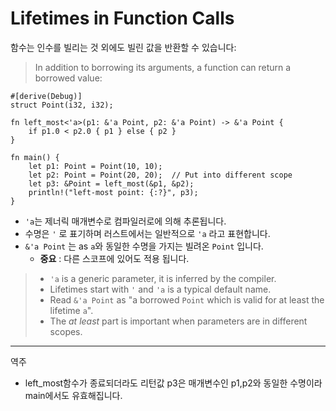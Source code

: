 # Lifetimes in Function Calls

함수는 인수를 빌리는 것 외에도 빌린 값을 반환할 수 있습니다:
> In addition to borrowing its arguments, a function can return a borrowed value:

```rust,editable
#[derive(Debug)]
struct Point(i32, i32);

fn left_most<'a>(p1: &'a Point, p2: &'a Point) -> &'a Point {
    if p1.0 < p2.0 { p1 } else { p2 }
}

fn main() {
    let p1: Point = Point(10, 10);
    let p2: Point = Point(20, 20);  // Put into different scope
    let p3: &Point = left_most(&p1, &p2);
    println!("left-most point: {:?}", p3);
}
```

* `'a`는 제너릭 매개변수로 컴파일러로에 의해 추론됩니다.
* 수명은 `'` 로 표기하며 러스트에서는 일반적으로 `'a` 라고 표현합니다.
* `&'a Point` 는 as  `a`와 동일한 수명을 가지는 빌려온 `Point` 입니다.
  * **중요** : 다른 스코프에 있어도 적용 됩니다.
> * `'a` is a generic parameter, it is inferred by the compiler.
> * Lifetimes start with `'` and `'a` is a typical default name.
> * Read `&'a Point` as "a borrowed `Point` which is valid for at least the lifetime `a`".
> * The _at least_ part is important when parameters are in different scopes.

--- 
역주
- left_most함수가 종료되더라도 리턴값 p3은 매개변수인 p1,p2와 동일한 수명이라 main에서도 유효해집니다. 